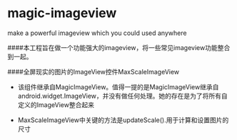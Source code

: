 # magic-imageview
make a powerful imageview which you could used anywhere

####本工程旨在做一个功能强大的imageview，将一些常见imageview功能整合到一起。

####全屏现实的图片的ImageView控件MaxScaleImageView

* 该组件继承自MagicImageView。值得一提的是MagicImageView继承自android.widget.ImageView，并没有做任何处理。她的存在是为了将所有自定义的ImageView整合起来

* MaxScaleImageView中关键的方法是updateScale().用于计算和设置图片的尺寸


